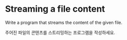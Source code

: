 # Streaming a file content

Write a program that streams the content of the given file.

주어진 파일의 콘텐츠를 스트리밍하는 프로그램을 작성하세요.
